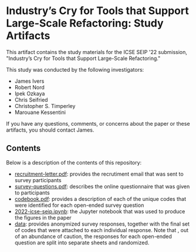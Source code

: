 # Industry’s Cry for Tools that Support Large-Scale Refactoring: Study Artifacts

This artifact contains the study materials for the ICSE SEIP '22 submission, "Industry’s Cry for Tools that Support Large-Scale Refactoring."

This study was conducted by the following investigators:

* James Ivers
* Robert Nord
* Ipek Ozkaya
* Chris Seifried
* Christopher S. Timperley
* Marouane Kessentini

If you have any questions, comments, or concerns about the paper or these artifacts, you should contact James.


## Contents

Below is a description of the contents of this repository:

* [recruitment-letter.pdf](./recruitment-letter.pdf): provides the recrutiment email that was sent to survey participants
* [survey-questions.pdf](./survey-questions.pdf): describes the online questionnaire that was given to participants
* [codebook.pdf](./codebook.pdf): provides a description of each of the unique codes that were identified for each open-ended survey question
* [2022-icse-seip.ipynb](./2022-icse-seip.ipynb): the Jupyter notebook that was used to produce the figures in the paper
* [data](./data): provides anonymized survey responses, together with the final set of codes that were attached to each individual response. Note that , out of an abundance of caution, the responses for each open-ended question are split into separate sheets and randomized.
